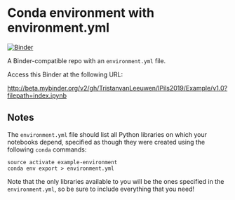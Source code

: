 # Conda environment with environment.yml

[![Binder](http://mybinder.org/badge.svg)](http://beta.mybinder.org/v2/gh/TristanvanLeeuwen/IPils2019/Example/v1.0?filepath=index.ipynb)

A Binder-compatible repo with an `environment.yml` file.

Access this Binder at the following URL:

http://beta.mybinder.org/v2/gh/TristanvanLeeuwen/IPils2019/Example/v1.0?filepath=index.ipynb

## Notes
The `environment.yml` file should list all Python libraries on which your notebooks
depend, specified as though they were created using the following `conda` commands:

```
source activate example-environment
conda env export > environment.yml
```

Note that the only libraries available to you will be the ones specified in
the `environment.yml`, so be sure to include everything that you need!

